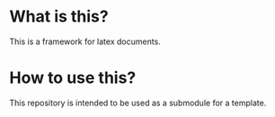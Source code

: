 # What is this?

This is a framework for latex documents.

# How to use this?

This repository is intended to be used as a submodule for a template.
